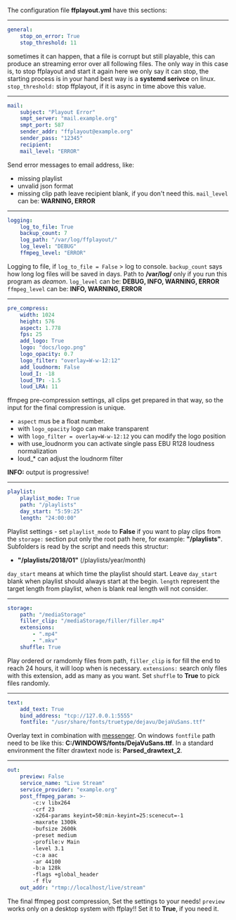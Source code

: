 The configuration file **ffplayout.yml** have this sections:

---

```YAML
general:
    stop_on_error: True
    stop_threshold: 11
```
sometimes it can happen, that a file is corrupt but still playable,
this can produce an streaming error over all following files.
The only way in this case is, to stop ffplayout and start it again
here we only say it can stop, the starting process is in your hand
best way is a **systemd serivce** on linux.
`stop_threshold:` stop ffplayout, if it is async in time above this value.

---

```YAML
mail:
    subject: "Playout Error"
    smpt_server: "mail.example.org"
    smpt_port: 587
    sender_addr: "ffplayout@example.org"
    sender_pass: "12345"
    recipient:
    mail_level: "ERROR"
```
Send error messages to email address, like:
- missing playlist
- unvalid json format
- missing clip path
leave recipient blank, if you don't need this.
`mail_level` can be: **WARNING, ERROR**

---

```YAML
logging:
    log_to_file: True
    backup_count: 7
    log_path: "/var/log/ffplayout/"
    log_level: "DEBUG"
    ffmpeg_level: "ERROR"
```

Logging to file, if `log_to_file = False` > log to console.
`backup_count` says how long log files will be saved in days.
Path to **/var/log/** only if you run this program as *deamon*.
`log_level` can be: **DEBUG, INFO, WARNING, ERROR**
`ffmpeg_level` can be: **INFO, WARNING, ERROR**

---

```YAML
pre_compress:
    width: 1024
    height: 576
    aspect: 1.778
    fps: 25
    add_logo: True
    logo: "docs/logo.png"
    logo_opacity: 0.7
    logo_filter: "overlay=W-w-12:12"
    add_loudnorm: False
    loud_I: -18
    loud_TP: -1.5
    loud_LRA: 11
```

ffmpeg pre-compression settings, all clips get prepared in that way,
so the input for the final compression is unique.
- `aspect` mus be a float number.
- with `logo_opacity` logo can make transparent
- with `logo_filter = overlay=W-w-12:12` you can modify the logo position
- with use_loudnorm you can activate single pass EBU R128 loudness normalization
- loud_* can adjust the loudnorm filter

**INFO:** output is progressive!

---

```YAML
playlist:
    playlist_mode: True
    path: "/playlists"
    day_start: "5:59:25"
    length: "24:00:00"
```
Playlist settings -
set `playlist_mode` to **False** if you want to play clips from the `storage:` section
put only the root path here, for example: **"/playlists"**.
Subfolders is read by the script and needs this structur:
- **"/playlists/2018/01"** (/playlists/year/month)

`day_start` means at which time the playlist should start. Leave `day_start` blank when playlist should always start at the begin.
`length` represent the target length from playlist, when is blank real length will not consider.

---

```YAML
storage:
    path: "/mediaStorage"
    filler_clip: "/mediaStorage/filler/filler.mp4"
    extensions:
        - ".mp4"
        - ".mkv"
    shuffle: True
```
Play ordered or ramdomly files from path, `filler_clip` is for fill the end
to reach 24 hours, it will loop when is necessary. `extensions:` search only files
with this extension, add as many as you want. Set `shuffle` to **True** to pick files randomly.

---

```YAML
text:
    add_text: True
    bind_address: "tcp://127.0.0.1:5555"
    fontfile: "/usr/share/fonts/truetype/dejavu/DejaVuSans.ttf"
```
Overlay text in combination with [messenger](https://github.com/ffplayout/messenger).
On windows `fontfile` path need to be like this: **C\:/WINDOWS/fonts/DejaVuSans.ttf**.
In a standard environment the filter drawtext node is: **Parsed_drawtext_2**.

---

```YAML
out:
    preview: False
    service_name: "Live Stream"
    service_provider: "example.org"
    post_ffmpeg_param: >-
        -c:v libx264
        -crf 23
        -x264-params keyint=50:min-keyint=25:scenecut=-1
        -maxrate 1300k
        -bufsize 2600k
        -preset medium
        -profile:v Main
        -level 3.1
        -c:a aac
        -ar 44100
        -b:a 128k
        -flags +global_header
        -f flv
    out_addr: "rtmp://localhost/live/stream"
```

The final ffmpeg post compression, Set the settings to your needs!
`preview` works only on a desktop system with ffplay!! Set it to **True**, if you need it.
